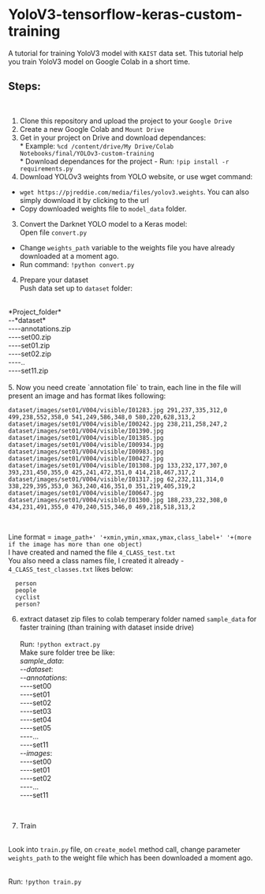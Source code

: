 # YoloV3-tensorflow-keras-custom-training
A tutorial for training YoloV3 model with `KAIST` data set. This tutorial help you train YoloV3 model on Google Colab in a short time.
</br>**<h2>Steps:</h2>**</br>
1. Clone this repository and upload the project to your `Google Drive`
2. Create a new Google Colab and `Mount Drive`
3. Get in your project on Drive and download dependances:
</br> * Example: `%cd /content/drive/My Drive/Colab Notebooks/final/YOLOv3-custom-training`
<br> * Download dependances for the project - Run: `!pip install -r requirements.py`
2. Download YOLOv3 weights from YOLO website, or use wget command:
* `wget https://pjreddie.com/media/files/yolov3.weights`. You can also simply download it by clicking to the url 
* Copy downloaded weights file to `model_data` folder.
3. Convert the Darknet YOLO model to a Keras model:
<br>Open file `convert.py`<br>
* Change `weights_path` variable to the weights file you have already downloaded at a moment ago.<br>
* Run command: `!python convert.py`
4. Prepare your dataset
<br> Push data set up to `dataset` folder:
<br>
*Project_folder*<br>
     --*dataset*<br>
     ----annotations.zip<br>
     ----set00.zip<br>
     ----set01.zip<br>
     ----set02.zip<br>
     ----..<br>
     ----set11.zip<br>
<br>
5. Now you need create `annotation file` to train, each line in the file will present an image and has format likes following:
<br>

    dataset/images/set01/V004/visible/I01283.jpg 291,237,335,312,0 499,238,552,358,0 541,249,586,348,0 580,220,628,313,2 
    dataset/images/set01/V004/visible/I00242.jpg 238,211,258,247,2 
    dataset/images/set01/V004/visible/I01390.jpg 
    dataset/images/set01/V004/visible/I01385.jpg 
    dataset/images/set01/V004/visible/I00934.jpg 
    dataset/images/set01/V004/visible/I00983.jpg 
    dataset/images/set01/V004/visible/I00427.jpg 
    dataset/images/set01/V004/visible/I01308.jpg 133,232,177,307,0 393,231,450,355,0 425,241,472,351,0 414,218,467,317,2 
    dataset/images/set01/V004/visible/I01317.jpg 62,232,111,314,0 338,229,395,353,0 363,240,416,351,0 351,219,405,319,2 
    dataset/images/set01/V004/visible/I00647.jpg 
    dataset/images/set01/V004/visible/I01300.jpg 188,233,232,308,0 434,231,491,355,0 470,240,515,346,0 469,218,518,313,2 
    
    
<br>

Line format = `image_path+' '+xmin,ymin,xmax,ymax,class_label+' '+(more if the image has more than one object)`
<br> I have created and named the file `4_CLASS_test.txt`
<br> You also need a class names file, I created it already - `4_CLASS_test_classes.txt` likes below:<br>

      person
      people
      cyclist
      person?


6. extract dataset zip files to colab temperary folder named `sample_data` for faster training (than training with dataset inside drive)<br>
<br> Run: `!python extract.py`
<br>Make sure folder tree be like: <br>
*sample_data*:<br>
  --*dataset*:<br>
  --*annotations*:<br>
  ----set00<br>
  ----set01<br>
  ----set02<br>
  ----set03<br>
  ----set04<br>
  ----set05<br>
  ----...<br>
  ----set11<br>
  --*images*:<br>
  ----set00<br>
  ----set01<br>
  ----set02<br>
  ----...<br>
  ----set11<br>
<br>

7. Train


<br> Look into `train.py` file, on `create_model` method call, change parameter `weights_path` to the weight file which has been downloaded a moment ago.

<br> Run: `!python train.py`
